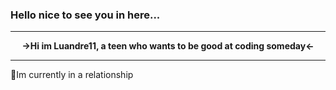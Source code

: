 ### Hello nice to see you in here...

<hr>
<p align="center"> <b> →Hi im Luandre11, a teen who wants to be good at coding someday← </b> </p>
<hr>
 

🥰Im currently in a relationship 
<!--<h3 align="center>
![image](https://github.com/Luandre11/Luandre11/blob/main/images/ending_jujutsu.jpeg)
</h3>-->
